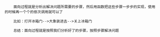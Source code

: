 		面向过程就是分析出解决问题所需要的步骤，然后用函数把这些步骤一步步的实现，使用的时候再一个个的依次调用就可以了
		
		比如：打开冰箱门-->大象装进去-->关上冰箱门
		
		总结：面向过程就是按照我们分析好了的步骤，按照步骤解决问题
		
